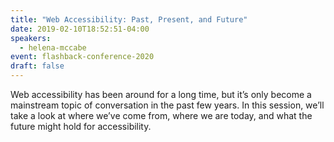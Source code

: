 ```yaml
---
title: "Web Accessibility: Past, Present, and Future"
date: 2019-02-10T18:52:51-04:00
speakers:
  - helena-mccabe
event: flashback-conference-2020
draft: false
---
```


Web accessibility has been around for a long time, but it’s only become a mainstream topic of conversation in the past few years. In this session, we’ll take a look at where we’ve come from, where we are today, and what the future might hold for accessibility.
